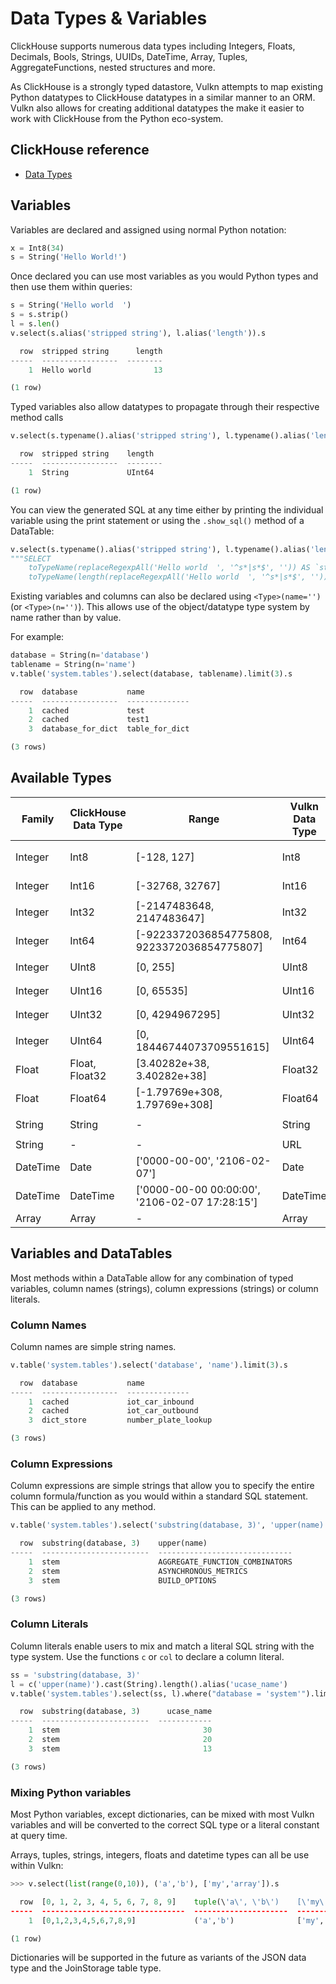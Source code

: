 # Data Types & Variables

ClickHouse supports numerous data types including Integers, Floats, Decimals, Bools, Strings, UUIDs,
DateTime, Array, Tuples, AggregateFunctions, nested structures and more.

As ClickHouse is a strongly typed datastore, Vulkn attempts to map existing Python datatypes to 
ClickHouse datatypes in a similar manner to an ORM. Vulkn also allows for creating additional datatypes
the make it easier to work with ClickHouse from the Python eco-system.

## ClickHouse reference

* [Data Types](https://clickhouse.yandex/docs/en/data_types/)

## Variables

Variables are declared and assigned using normal Python notation:

```python
x = Int8(34)
s = String('Hello World!')
```

Once declared you can use most variables as you would Python types and then use them within queries:

```python
s = String('Hello world  ')
s = s.strip()
l = s.len()
v.select(s.alias('stripped string'), l.alias('length')).s

  row  stripped string      length
-----  -----------------  --------
    1  Hello world              13

(1 row)
```

Typed variables also allow datatypes to propagate through their respective method calls

```python
v.select(s.typename().alias('stripped string'), l.typename().alias('length')).s

  row  stripped string    length
-----  -----------------  --------
    1  String             UInt64

(1 row)
```

You can view the generated SQL at any time either by printing the individual variable using the print 
statement or using the ```.show_sql()``` method of a DataTable:

```python
v.select(s.typename().alias('stripped string'), l.typename().alias('length')).show_sql()
"""SELECT
    toTypeName(replaceRegexpAll('Hello world  ', '^s*|s*$', '')) AS `stripped string`,
    toTypeName(length(replaceRegexpAll('Hello world  ', '^s*|s*$', ''))) AS length;"""
```

Existing variables and columns can also be declared using ```<Type>(name='')``` (or ```<Type>(n='')```). 
This allows use of the object/datatype type system by name rather than by value.

For example:

```python
database = String(n='database')
tablename = String(n='name')
v.table('system.tables').select(database, tablename).limit(3).s

  row  database           name
-----  -----------------  --------------
    1  cached             test
    2  cached             test1
    3  database_for_dict  table_for_dict

(3 rows)
```

## Available Types

Family | ClickHouse Data Type | Range | Vulkn Data Type | Vulkn Shortcut | Examples |
-- | -- | -- | -- | -- | -- |
Integer | Int8 | [-128, 127] | Int8 | vI8 | ```x = Int8(34)```<br/>```v.select(c(34).cast(Int8)).r```<br/>```x = vI8(34)```
Integer | Int16 | [-32768, 32767] | Int16 | vI16 | ```x = Int16(3445)```<br/>```v.select(c(3445).cast(Int16)).r```
Integer | Int32 | [-2147483648, 2147483647] | Int32 | vI32 | ```x = Int32(545678)```<br/>```v.select(c(545678).cast(Int32)).r```
Integer | Int64 | [-9223372036854775808, 9223372036854775807] | Int64 | vI64 | ```x = vI64(3372036854775)```<br/>```v.select(c(3372036854775).cast(Int64)).r```
Integer | UInt8 | [0, 255] | UInt8 | vU8 | ```x = UInt8(34)```<br/>```v.select(c(34).cast(UInt8)).r```
Integer | UInt16 | [0, 65535] | UInt16 | vU16 | ```x = UInt16(3445)```<br/>```v.select(c(3445).cast(UInt16)).r```
Integer | UInt32 | [0, 4294967295] | UInt32 | vU32 | ```x = UInt32(545678)```<br/>```v.select(c(545678).cast(UInt32)).r```
Integer | UInt64 | [0, 18446744073709551615] | UInt64 | vU64 | ```x = UInt64(3372036854775)```<br/>```v.select(c(3372036854775).cast(UInt64)).r```
Float | Float, Float32 | [3.40282e+38, 3.40282e+38] | Float32 | vF32 | ```x = Float32(567.34)```<br/>```v.select(c(567.34).cast(Float32)).r```
Float | Float64 | [-1.79769e+308, 1.79769e+308] | Float64 | vF64 | ```x = Float64(567.34)```<br/>```v.select(c(567.34).cast(Float64)).r```
String | String | - | String | vS | ```x = String('hello world')```<br/>```v.select(c('hello world').cast(String)).r```
String | - | - | URL | vU | ```x = URL('https://www.yandex.ru')```
DateTime | Date | ['0000-00-00', '2106-02-07'] | Date | vD | ```x = Date('2019-01-01')```
DateTime | DateTime | ['0000-00-00 00:00:00', '2106-02-07 17:28:15'] | DateTime | vDT, vDT32 | ```x = DateTime('2106-02-07 17:28:15')```
Array | Array | - | Array | vA | ```x = Array([1,2,3])```

## Variables and DataTables

Most methods within a DataTable allow for any combination of typed variables, column names (strings), 
column expressions (strings) or column literals.

### Column Names

Column names are simple string names.

```python
v.table('system.tables').select('database', 'name').limit(3).s

  row  database           name
-----  -----------------  --------------
    1  cached             iot_car_inbound
    2  cached             iot_car_outbound
    3  dict_store         number_plate_lookup

(3 rows)
```

### Column Expressions

Column expressions are simple strings that allow you to specify the entire column formula/function as 
you would within a standard SQL statement. This can be applied to any method.

```python
v.table('system.tables').select('substring(database, 3)', 'upper(name)').where("database = 'system'").limit(3).s

  row  substring(database, 3)    upper(name)
-----  ------------------------  ------------------------------
    1  stem                      AGGREGATE_FUNCTION_COMBINATORS
    2  stem                      ASYNCHRONOUS_METRICS
    3  stem                      BUILD_OPTIONS

(3 rows)
```

### Column Literals

Column literals enable users to mix and match a literal SQL string with the type system. Use the 
functions ```c``` or ```col``` to declare a column literal.

```python
ss = 'substring(database, 3)'
l = c('upper(name)').cast(String).length().alias('ucase_name')
v.table('system.tables').select(ss, l).where("database = 'system'").limit(3).s

  row  substring(database, 3)      ucase_name
-----  ------------------------  ------------
    1  stem                                30
    2  stem                                20
    3  stem                                13

(3 rows)
```

### Mixing Python variables

Most Python variables, except dictionaries, can be mixed with most Vulkn variables and will be 
converted to the correct SQL type or a literal constant at query time.

Arrays, tuples, strings, integers, floats and datetime types can all be use within Vulkn:

```python
>>> v.select(list(range(0,10)), ('a','b'), ['my','array']).s

  row  [0, 1, 2, 3, 4, 5, 6, 7, 8, 9]    tuple(\'a\', \'b\')    [\'my\', \'array\']
-----  --------------------------------  ---------------------  ---------------------
    1  [0,1,2,3,4,5,6,7,8,9]             ('a','b')              ['my','array']

(1 row)
```

Dictionaries will be supported in the future as variants of the JSON data type and the JoinStorage 
table type.
